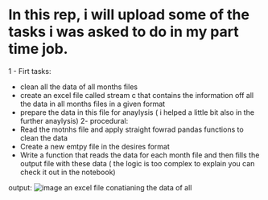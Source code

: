 # In this rep, i will upload some of the tasks i was asked to do in my part time job. 
1 - Firt tasks:
  - clean all the data of all months files
  - create an excel file called stream c that contains the information off all the data in all months files in a given format
  - prepare the data in this file for anaylysis ( i helped a little bit also in the further anaylysis)
2- procedural:
  - Read the motnhs file and apply straight fowrad pandas functions to clean the data
  - Create a new emtpy file in the desires format
  - Write a function that reads the data for each month file and then fills the output file with these data ( the logic is too complex to explain you can check it out in the notebook)
    

output:
  ![image](https://github.com/iLawFD/Part-time-Data-analysis/assets/88871860/a8703129-ba0a-470d-83d2-67b08d7705ac)
  an excel file conatianing the data of all 
